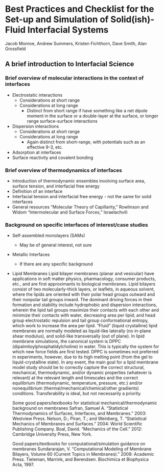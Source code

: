 # Best Practices and Checklist for the Set-up and Simulation of Solid(ish)-Fluid Interfacial Systems

Jacob Monroe, Andrew Summers, Kristen Fichthorn, Dave Smith, Alan Grossfield

## A brief introduction to Interfacial Science

### Brief overview of molecular interactions in the context of interfaces
* Electrostatic interactions
  * Considerations at short range
  * Considerations at long range
    * Distinct from short range if have something like a net dipole moment in the surface or a double-layer at the surface, or longer range surface-surface interactions
* Dispersion interactions
  * Considerations at short range
  * Considerations at long range 
    * Again distinct from short-range, with potentials such as an effective 9-3, etc.
* Adsorption at interfaces
* Surface reactivity and covalent bonding

### Brief overview of thermodynamics of interfaces
* Introduction of thermodynamic ensembles involving surface area, surface tension, and interfacial free energy
* Definition of an interface 
* Interfacial tension and interfacial free energy - not the same for solid interfaces
* General resources
  “Molecular Theory of Capillarity,” Rowlinson and Widom
  “Intermolecular and Surface Forces,” Israelachvili

### Background on specific interfaces of interest/case studies
* Self-assembled monolayers (SAMs)
  * May be of general interest, not sure
* Metallic Interfaces
  * If there are any specific background 
* Lipid Membranes
  Lipid bilayer membranes (planar and vesicular) have applications in soft matter physics, pharmacology, consumer products, etc., and are first approximants to biological membranes. Lipid bilayers consist of two molecularly-thick layers, or leaflets, in aqueous solvent, where the lipids are oriented with their polar head groups outward and their nonpolar tail groups inward. The dominant driving forces in their formation and stability include hydrophobic and dispersion interactions, wherein the lipid tail groups maximize their contacts with each other and minimize their contacts with water, decreasing area per lipid; and head group electrostatic repulsion and tail group conformational entropy, which work to increase the area per lipid. “Fluid” (liquid crystalline) lipid membranes are normally modeled as liquid-like laterally (no in-plane shear modulus), and solid-like transversally (out of plane). In lipid membrane simulations, the canonical system is DPPC (dipalmitoylphosphatidylcholine) in water. This is typically the system for which new force fields are first tested. DPPC is sometimes not preferred in experiments, however, due to its high melting point (from the gel to liquid-crystalline state). In any event, the main goal for a lipid membrane model study should be to correctly capture the correct structural, mechanical, thermodynamic, and/or dynamic properties (whatever is relevant) at the relevant length and timescales and the correct equilibrium (thermodynamic, temperature, pressure, etc.) and/or nonequilibrium (thermal/mechanical/chemical/other gradients) conditions. Transferability is ideal, but not necessarily a priority.

  Some good papers/textbooks for statistical mechanical/thermodynamic background on membranes
    Safran, Samuel A. “Statistical Thermodynamics of Surfaces, Interfaces, and Membranes.” 2003: Westview Press.
    Nelson, D.; Piran, T.; and Weinberg, T. “Statistical Mechanics of Membranes and Surfaces.” 2004: World Scientific Publishing Company.
    Boal, David. “Mechanics of the Cell.” 2012: Cambridge University Press, New York.
 
  Good papers/textbooks for computational/simulation guidance on membranes
    Sundararajan, V. “Computational Modeling of Membrane Bilayers, Volume 60 (Current Topics in Membranes).” 2008: Academic Press.
    Tieleman, Marrink, and Berendsen. Biochimica et Biophysica Acta, 1997.
